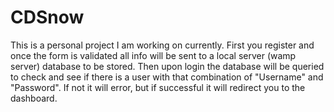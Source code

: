 # CDSnow
This is a personal project I am working on currently. First you register and once the form is validated all info will be sent to a local server (wamp server) database to be stored. Then upon login the database will be queried to check and see if there is a user with that combination of "Username" and "Password". If not it will error, but if successful it will redirect you to the dashboard.
